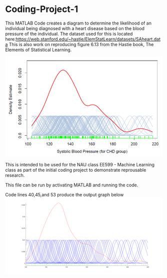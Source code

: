 # Coding-Project-1

This MATLAB Code creates a diagram to determine the likelihood of an individual being diagnosed with a heart disease based on the blood pressure of the individual. The dataset used for this is located here:https://web.stanford.edu/~hastie/ElemStatLearn/datasets/SAheart.data 
This is also work on reproducing figure 6.13 from the Hastie book, The Elements of Statistical Learning.

![Output](https://github.com/Dahlmannnnn/Coding-Project-1/blob/master/Hastie.png)

This is intended to be used for the NAU class EE599 - Machine Learning class as part of the initial coding project to demonstrate reprousable research.


This file can be run by activating MATLAB and running the code.

Code lines 40,45,and 53 produce the output graph below
![Output](https://github.com/Dahlmannnnn/Coding-Project-1/blob/master/Output.png)
